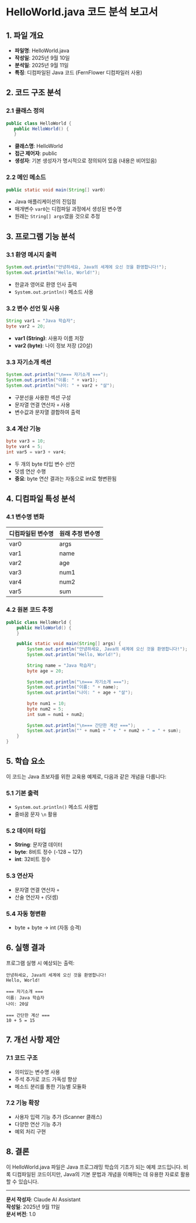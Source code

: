 # HelloWorld.java 코드 분석 보고서

## 1. 파일 개요

- **파일명**: HelloWorld.java
- **작성일**: 2025년 9월 10일
- **분석일**: 2025년 9월 11일
- **특징**: 디컴파일된 Java 코드 (FernFlower 디컴파일러 사용)

## 2. 코드 구조 분석

### 2.1 클래스 정의
```java
public class HelloWorld {
   public HelloWorld() {
   }
```
- **클래스명**: HelloWorld
- **접근 제어자**: public
- **생성자**: 기본 생성자가 명시적으로 정의되어 있음 (내용은 비어있음)

### 2.2 메인 메소드
```java
public static void main(String[] var0)
```
- Java 애플리케이션의 진입점
- 매개변수 `var0`는 디컴파일 과정에서 생성된 변수명
- 원래는 `String[] args`였을 것으로 추정

## 3. 프로그램 기능 분석

### 3.1 환영 메시지 출력
```java
System.out.println("안녕하세요, Java의 세계에 오신 것을 환영합니다!");
System.out.println("Hello, World!");
```
- 한글과 영어로 환영 인사 출력
- `System.out.println()` 메소드 사용

### 3.2 변수 선언 및 사용
```java
String var1 = "Java 학습자";
byte var2 = 20;
```
- **var1 (String)**: 사용자 이름 저장
- **var2 (byte)**: 나이 정보 저장 (20살)

### 3.3 자기소개 섹션
```java
System.out.println("\n=== 자기소개 ===");
System.out.println("이름: " + var1);
System.out.println("나이: " + var2 + "살");
```
- 구분선을 사용한 섹션 구성
- 문자열 연결 연산자 `+` 사용
- 변수값과 문자열 결합하여 출력

### 3.4 계산 기능
```java
byte var3 = 10;
byte var4 = 5;
int var5 = var3 + var4;
```
- 두 개의 byte 타입 변수 선언
- 덧셈 연산 수행
- **중요**: byte 연산 결과는 자동으로 int로 형변환됨

## 4. 디컴파일 특성 분석

### 4.1 변수명 변화
| 디컴파일된 변수명 | 원래 추정 변수명 |
|------------------|------------------|
| var0             | args             |
| var1             | name             |
| var2             | age              |
| var3             | num1             |
| var4             | num2             |
| var5             | sum              |

### 4.2 원본 코드 추정
```java
public class HelloWorld {
    public HelloWorld() {
    }

    public static void main(String[] args) {
        System.out.println("안녕하세요, Java의 세계에 오신 것을 환영합니다!");
        System.out.println("Hello, World!");
        
        String name = "Java 학습자";
        byte age = 20;
        
        System.out.println("\n=== 자기소개 ===");
        System.out.println("이름: " + name);
        System.out.println("나이: " + age + "살");
        
        byte num1 = 10;
        byte num2 = 5;
        int sum = num1 + num2;
        
        System.out.println("\n=== 간단한 계산 ===");
        System.out.println("" + num1 + " + " + num2 + " = " + sum);
    }
}
```

## 5. 학습 요소

이 코드는 Java 초보자를 위한 교육용 예제로, 다음과 같은 개념을 다룹니다:

### 5.1 기본 출력
- `System.out.println()` 메소드 사용법
- 줄바꿈 문자 `\n` 활용

### 5.2 데이터 타입
- **String**: 문자열 데이터
- **byte**: 8비트 정수 (-128 ~ 127)
- **int**: 32비트 정수

### 5.3 연산자
- 문자열 연결 연산자 `+`
- 산술 연산자 `+` (덧셈)

### 5.4 자동 형변환
- byte + byte → int (자동 승격)

## 6. 실행 결과

프로그램 실행 시 예상되는 출력:

```
안녕하세요, Java의 세계에 오신 것을 환영합니다!
Hello, World!

=== 자기소개 ===
이름: Java 학습자
나이: 20살

=== 간단한 계산 ===
10 + 5 = 15
```

## 7. 개선 사항 제안

### 7.1 코드 구조
- 의미있는 변수명 사용
- 주석 추가로 코드 가독성 향상
- 메소드 분리를 통한 기능별 모듈화

### 7.2 기능 확장
- 사용자 입력 기능 추가 (Scanner 클래스)
- 다양한 연산 기능 추가
- 예외 처리 구현

## 8. 결론

이 HelloWorld.java 파일은 Java 프로그래밍 학습의 기초가 되는 예제 코드입니다. 비록 디컴파일된 코드이지만, Java의 기본 문법과 개념을 이해하는 데 유용한 자료로 활용할 수 있습니다.

---
**문서 작성자**: Claude AI Assistant  
**작성일**: 2025년 9월 11일  
**문서 버전**: 1.0
